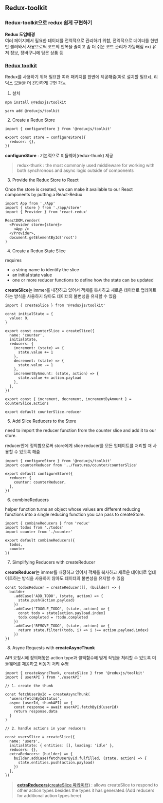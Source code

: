 ## Redux-toolkit

### Redux-toolkit으로 redux 쉽게 구현하기

**Redux 도입배경**  
여러 페이지에서 필요한 데이터를 전역적으로 관리하기 위함, 전역적으로 데이터를 한번만 불러와서 사용으로써 코드의 반복을 줄이고 좀 더 쉬운 코드 관리가 가능해짐
ex) 유저 정보, 장바구니에 담은 상품 등

### [Redux toolkit](http://blog.hwahae.co.kr/all/tech/tech-tech/6946/)

Redux를 사용하기 위해 필요한 여러 패키지를 한번에 제공해줌(따로 설치할 필요x), 리덕스 모듈을 더 간단하게 구현 가능

1. 설치

```
npm install @reduxjs/toolkit

yarn add @reduxjs/toolkit
```

2. Create a Redux Store
```
import { configureStore } from '@reduxjs/toolkit'

export const store = configureStore({
  reducer: {},
})
```
**configureStore** : 기본적으로 미들웨어(redux-thunk) 제공
> redux-thunk : the most commonly used middleware for working with both synchronous and async logic outside of components

3. Provide the Redux Store to React

Once the store is created, we can make it available to our React components by putting a React-Redux <Provider>
```
import App from './App'
import { store } from './app/store'
import { Provider } from 'react-redux'

ReactDOM.render(
  <Provider store={store}>
    <App />
  </Provider>,
  document.getElementById('root')
)
```

4. Create a Redux State Slice

requires
  * a string name to identify the slice
  * an initial state value
  * one or more reducer functions to define how the state can be updated

**createSlice**는 immer를 내장하고 있어서 객체를 복사하고 새로운 데이터로 업데이트하는 방식을 사용하지 않아도 데이터의 불변성을 유지할 수 있음

```
import { createSlice } from '@reduxjs/toolkit'

const initialState = {
  value: 0,
}

export const counterSlice = createSlice({
  name: 'counter',
  initialState,
  reducers: {
    increment: (state) => {
      state.value += 1
    },
    decrement: (state) => {
      state.value -= 1
    },
    incrementByAmount: (state, action) => {
      state.value += action.payload
    },
  },
})

export const { increment, decrement, incrementByAmount } = counterSlice.actions

export default counterSlice.reducer
```

5. Add Slice Reducers to the Store

need to import the reducer function from the counter slice and add it to our store.

reducer안에 정의함으로써 store에게 slice reducer를 모든 업데이트를 처리할 때 사용할 수 있도록 해줌 
```
import { configureStore } from '@reduxjs/toolkit'
import counterReducer from '../features/counter/counterSlice'

export default configureStore({
  reducer: {
    counter: counterReducer,
  },
})
```

6. combineReducers

helper function turns an object whose values are different reducing functions into a single reducing function you can pass to createStore.
```
import { combineReducers } from 'redux'
import todos from './todos'
import counter from './counter'

export default combineReducers({
  todos,
  counter
})
```

7. Simplifying Reducers with createReducer

**createReducer**는 immer를 내장하고 있어서 객체를 복사하고 새로운 데이터로 업데이트하는 방식을 사용하지 않아도 데이터의 불변성을 유지할 수 있음
```
const todosReducer = createReducer([], (builder) => {
  builder
    .addCase('ADD_TODO', (state, action) => {
      state.push(action.payload)
    })
    .addCase('TOGGLE_TODO', (state, action) => {
      const todo = state[action.payload.index]
      todo.completed = !todo.completed
    })
    .addCase('REMOVE_TODO', (state, action) => {
      return state.filter((todo, i) => i !== action.payload.index)
    })
})
```

8. Async Requests with **createAsyncThunk**

API 요청시에 정의해놓은 action type과 콜백함수에 맞게 작업을 처리할 수 있도록 미들웨어를 제공하고 비동기 처리 수행
```
import { createAsyncThunk, createSlice } from '@reduxjs/toolkit'
import { userAPI } from './userAPI'

// 1. create the thunk

const fetchUserById = createAsyncThunk(
  'users/fetchByIdStatus',
  async (userId, thunkAPI) => {
    const response = await userAPI.fetchById(userId)
    return response.data
  }
)

// 2. handle actions in your reducers

const usersSlice = createSlice({
  name: 'users',
  initialState: { entities: [], loading: 'idle' },
  reducers: {},
  extraReducers: (builder) => {
    builder.addCase(fetchUserById.fulfilled, (state, action) => {
      state.entities.push(action.payload)
    })
  },
})
```

> [**extraReducers**(createSlice  파라미터)](https://redux-toolkit.js.org/api/createSlice#extrareducers) : allows createSlice to respond to other action types besides the types it has generated.(Add reducers for additional action types here)
